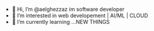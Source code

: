 - 👋 Hi, I’m @aelghezzaz im software developer
- 👀 I’m interested in web developement | AI/ML | CLOUD
- 🌱 I’m currently learning ...NEW THINGS
